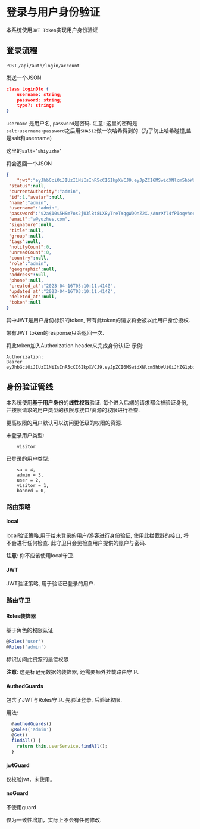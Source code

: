 # 登录与用户身份验证

本系统使用`JWT Token`实现用户身份验证



## 登录流程

`POST`   `/api/auth/login/account`

发送一个JSON

```json
class LoginDto {
    username: string;
    password: string;
    type?: string;
}
```

`username` 是用户名, `password`是密码.
注意: 这里的密码是`salt+username+password`之后用`SHA512`做一次哈希得到的.  (为了防止哈希碰撞,盐是salt和username)

这里的`salt=‘shiyuzhe’`

将会返回一个JSON

```json
{
    "jwt":"eyJhbGciOiJIUzI1NiIsInR5cCI6IkpXVCJ9.eyJpZCI6MSwidXNlcm5hbWUiOiJhZG1pbiIsInJvbGUiOiJhZG1pbiIsImlhdCI6MTY4MzYxMTk5MCwiZXhwIjoxNjgzNjk4MzkwfQ.xRUiOo7bnBhxlSkzlKdSZFsRJvbMRU_CnU9q0Nq1RaY",
 "status":null,
 "currentAuthority":"admin",
 "id":1,"avatar":null,
 "name":"admin",
 "username":"admin",
 "password":"$2a$10$5HSm7os2jU3lBt8LX8yTreTYqgWDOnZ2X./AnrXfl4fPIoqvherl2",
 "email":"a@yuzhes.com",
 "signature":null,
 "title":null,
 "group":null,
 "tags":null,
 "notifyCount":0,
 "unreadCount":0,
 "country":null,
 "role":"admin",
 "geographic":null,
 "address":null,
 "phone":null,
 "created_at":"2023-04-16T03:10:11.414Z",
 "updated_at":"2023-04-16T03:10:11.414Z",
 "deleted_at":null,
 "token":null
}
```

其中JWT是用户身份标识的token, 带有此token的请求将会被以此用户身份授权.

带有JWT token的response只会返回一次.

将此token加入Authorization  header来完成身份认证:
示例:

```
Authorization:
Bearer eyJhbGciOiJIUzI1NiIsInR5cCI6IkpXVCJ9.eyJpZCI6MSwidXNlcm5hbWUiOiJhZG1pbiIsInJvbGUiOiJhZG1pbiIsImlhdCI6MTY4MzYxMTk5MCwiZXhwIjoxNjgzNjk4MzkwfQ.xRUiOo7bnBhxlSkzlKdSZFsRJvbMRU_CnU9q0Nq1RaY
```

## 身份验证管线

本系统使用**基于用户身份**的**线性权限**验证.
每个进入后端的请求都会被验证身份, 并按照请求的用户类型的权限与接口/资源的权限进行检查.

更高权限的用户默认可以访问更低级的权限的资源.

未登录用户类型:

```
	visitor
```

已登录的用户类型:

```
    sa = 4,
    admin = 3,
    user = 2,
    visitor = 1,
    banned = 0,
```

### 路由策略

#### local

local验证策略,用于给未登录的用户/游客进行身份验证, 使用此拦截器的接口, 将不会进行任何检查. 此守卫只会见检查用户提供的账户与密码.

**注意**: 你不应该使用local守卫.

#### JWT

JWT验证策略, 用于验证已登录的用户.

### 路由守卫

#### Roles装饰器

基于角色的权限认证

```typescript
@Roles('user')
@Roles('admin')
```

标识访问此资源的最低权限

**注意**: 这是标记元数据的装饰器, 还需要额外挂载路由守卫.

#### AuthedGuards

包含了JWT与Roles守卫. 先验证登录, 后验证权限.

用法:

```typescript
  @authedGuards()
  @Roles('admin')
  @Get()
  findAll() {
    return this.userService.findAll();
  }
```

#### jwtGuard

仅校验jwt，未使用。

#### noGuard

不使用guard

仅为一致性增加，实际上不会有任何修改.